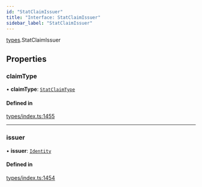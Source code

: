 ```yaml
---
id: "StatClaimIssuer"
title: "Interface: StatClaimIssuer"
sidebar_label: "StatClaimIssuer"
---
```


[types](../../../modules/Types/Types.md).StatClaimIssuer

## Properties

### claimType

• **claimType**: [`StatClaimType`](../../../modules/Types/Types.md#statclaimtype)

#### Defined in

[types/index.ts:1455](https://github.com/PolymeshAssociation/polymesh-sdk/blob/720afb69c/src/types/index.ts#L1455)

___

### issuer

• **issuer**: [`Identity`](../../../classes/API/Entities/Identity/Identity.md)

#### Defined in

[types/index.ts:1454](https://github.com/PolymeshAssociation/polymesh-sdk/blob/720afb69c/src/types/index.ts#L1454)

